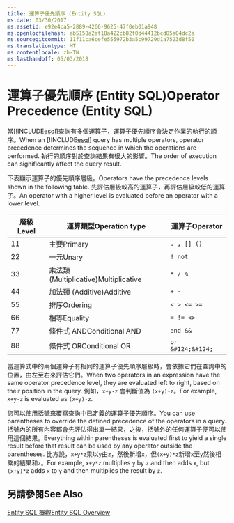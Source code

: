 ```yaml
---
title: 運算子優先順序 (Entity SQL)
ms.date: 03/30/2017
ms.assetid: e92e4ca5-2889-4266-9625-47f0eb01a948
ms.openlocfilehash: ab5158a2af18a422cb82f0d44412bcd85a04dc2a
ms.sourcegitcommit: 11f11ca6cefe555972b3a5c99729d1a7523d8f50
ms.translationtype: MT
ms.contentlocale: zh-TW
ms.lasthandoff: 05/03/2018
---
```

# <a name="operator-precedence-entity-sql"></a><span data-ttu-id="8bfed-102">運算子優先順序 (Entity SQL)</span><span class="sxs-lookup"><span data-stu-id="8bfed-102">Operator Precedence (Entity SQL)</span></span>
<span data-ttu-id="8bfed-103">當[!INCLUDE[esql](../../../../../../includes/esql-md.md)]查詢有多個運算子，運算子優先順序會決定作業的執行的順序。</span><span class="sxs-lookup"><span data-stu-id="8bfed-103">When an [!INCLUDE[esql](../../../../../../includes/esql-md.md)] query has multiple operators, operator precedence determines the sequence in which the operations are performed.</span></span> <span data-ttu-id="8bfed-104">執行的順序對於查詢結果有很大的影響。</span><span class="sxs-lookup"><span data-stu-id="8bfed-104">The order of execution can significantly affect the query result.</span></span>  
  
 <span data-ttu-id="8bfed-105">下表顯示運算子的優先順序層級。</span><span class="sxs-lookup"><span data-stu-id="8bfed-105">Operators have the precedence levels shown in the following table.</span></span> <span data-ttu-id="8bfed-106">先評估層級較高的運算子，再評估層級較低的運算子。</span><span class="sxs-lookup"><span data-stu-id="8bfed-106">An operator with a higher level is evaluated before an operator with a lower level.</span></span>  
  
|<span data-ttu-id="8bfed-107">層級</span><span class="sxs-lookup"><span data-stu-id="8bfed-107">Level</span></span>|<span data-ttu-id="8bfed-108">運算類型</span><span class="sxs-lookup"><span data-stu-id="8bfed-108">Operation type</span></span>|<span data-ttu-id="8bfed-109">運算子</span><span class="sxs-lookup"><span data-stu-id="8bfed-109">Operator</span></span>|  
|-----------|--------------------|--------------|  
|<span data-ttu-id="8bfed-110">1</span><span class="sxs-lookup"><span data-stu-id="8bfed-110">1</span></span>|<span data-ttu-id="8bfed-111">主要</span><span class="sxs-lookup"><span data-stu-id="8bfed-111">Primary</span></span>|`. , [] ()`|  
|<span data-ttu-id="8bfed-112">2</span><span class="sxs-lookup"><span data-stu-id="8bfed-112">2</span></span>|<span data-ttu-id="8bfed-113">一元</span><span class="sxs-lookup"><span data-stu-id="8bfed-113">Unary</span></span>|`! not`|  
|<span data-ttu-id="8bfed-114">3</span><span class="sxs-lookup"><span data-stu-id="8bfed-114">3</span></span>|<span data-ttu-id="8bfed-115">乘法類 (Multiplicative)</span><span class="sxs-lookup"><span data-stu-id="8bfed-115">Multiplicative</span></span>|`* / %`|  
|<span data-ttu-id="8bfed-116">4</span><span class="sxs-lookup"><span data-stu-id="8bfed-116">4</span></span>|<span data-ttu-id="8bfed-117">加法類 (Additive)</span><span class="sxs-lookup"><span data-stu-id="8bfed-117">Additive</span></span>|`+ -`|  
|<span data-ttu-id="8bfed-118">5</span><span class="sxs-lookup"><span data-stu-id="8bfed-118">5</span></span>|<span data-ttu-id="8bfed-119">排序</span><span class="sxs-lookup"><span data-stu-id="8bfed-119">Ordering</span></span>|`< > <= >=`|  
|<span data-ttu-id="8bfed-120">6</span><span class="sxs-lookup"><span data-stu-id="8bfed-120">6</span></span>|<span data-ttu-id="8bfed-121">相等</span><span class="sxs-lookup"><span data-stu-id="8bfed-121">Equality</span></span>|`= != <>`|  
|<span data-ttu-id="8bfed-122">7</span><span class="sxs-lookup"><span data-stu-id="8bfed-122">7</span></span>|<span data-ttu-id="8bfed-123">條件式 AND</span><span class="sxs-lookup"><span data-stu-id="8bfed-123">Conditional AND</span></span>|`and &&`|  
|<span data-ttu-id="8bfed-124">8</span><span class="sxs-lookup"><span data-stu-id="8bfed-124">8</span></span>|<span data-ttu-id="8bfed-125">條件式 OR</span><span class="sxs-lookup"><span data-stu-id="8bfed-125">Conditional OR</span></span>|`or &#124;&#124;`|  
  
 <span data-ttu-id="8bfed-126">當運算式中的兩個運算子有相同的運算子優先順序層級時，會依據它們在查詢中的位置，由左至右來評估它們。</span><span class="sxs-lookup"><span data-stu-id="8bfed-126">When two operators in an expression have the same operator precedence level, they are evaluated left to right, based on their position in the query.</span></span> <span data-ttu-id="8bfed-127">例如，`x+y-z` 會判斷值為 `(x+y)-z`。</span><span class="sxs-lookup"><span data-stu-id="8bfed-127">For example, `x+y-z` is evaluated as `(x+y)-z`.</span></span>  
  
 <span data-ttu-id="8bfed-128">您可以使用括號來覆寫查詢中已定義的運算子優先順序。</span><span class="sxs-lookup"><span data-stu-id="8bfed-128">You can use parentheses to override the defined precedence of the operators in a query.</span></span> <span data-ttu-id="8bfed-129">括號內的所有內容都會先評估得出單一結果，之後，括號外的任何運算子便可以使用這個結果。</span><span class="sxs-lookup"><span data-stu-id="8bfed-129">Everything within parentheses is evaluated first to yield a single result before that result can be used by any operator outside the parentheses.</span></span> <span data-ttu-id="8bfed-130">比方說，`x+y*z`乘以`y`由`z`，然後新增`x`，但`(x+y)*z`新增`x`至`y`然後相乘的結果和`z`。</span><span class="sxs-lookup"><span data-stu-id="8bfed-130">For example, `x+y*z` multiplies `y` by `z` and then adds `x`, but `(x+y)*z` adds `x` to `y` and then multiplies the result by `z`.</span></span>  
  
## <a name="see-also"></a><span data-ttu-id="8bfed-131">另請參閱</span><span class="sxs-lookup"><span data-stu-id="8bfed-131">See Also</span></span>  
 [<span data-ttu-id="8bfed-132">Entity SQL 概觀</span><span class="sxs-lookup"><span data-stu-id="8bfed-132">Entity SQL Overview</span></span>](../../../../../../docs/framework/data/adonet/ef/language-reference/entity-sql-overview.md)
